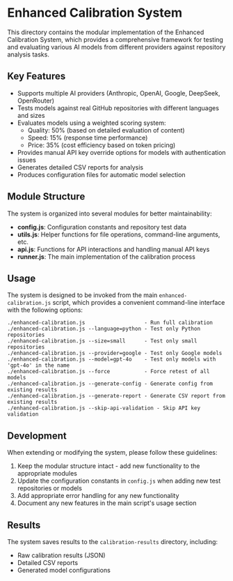 # Enhanced Calibration System

This directory contains the modular implementation of the Enhanced Calibration System, which provides a comprehensive framework for testing and evaluating various AI models from different providers against repository analysis tasks.

## Key Features

- Supports multiple AI providers (Anthropic, OpenAI, Google, DeepSeek, OpenRouter)
- Tests models against real GitHub repositories with different languages and sizes
- Evaluates models using a weighted scoring system:
  - Quality: 50% (based on detailed evaluation of content)
  - Speed: 15% (response time performance)
  - Price: 35% (cost efficiency based on token pricing)
- Provides manual API key override options for models with authentication issues
- Generates detailed CSV reports for analysis
- Produces configuration files for automatic model selection

## Module Structure

The system is organized into several modules for better maintainability:

- **config.js**: Configuration constants and repository test data
- **utils.js**: Helper functions for file operations, command-line arguments, etc.
- **api.js**: Functions for API interactions and handling manual API keys
- **runner.js**: The main implementation of the calibration process

## Usage

The system is designed to be invoked from the main `enhanced-calibration.js` script, which provides a convenient command-line interface with the following options:

```
./enhanced-calibration.js                   - Run full calibration
./enhanced-calibration.js --language=python - Test only Python repositories
./enhanced-calibration.js --size=small      - Test only small repositories
./enhanced-calibration.js --provider=google - Test only Google models
./enhanced-calibration.js --model=gpt-4o    - Test only models with 'gpt-4o' in the name
./enhanced-calibration.js --force           - Force retest of all models
./enhanced-calibration.js --generate-config - Generate config from existing results
./enhanced-calibration.js --generate-report - Generate CSV report from existing results
./enhanced-calibration.js --skip-api-validation - Skip API key validation
```

## Development

When extending or modifying the system, please follow these guidelines:

1. Keep the modular structure intact - add new functionality to the appropriate modules
2. Update the configuration constants in `config.js` when adding new test repositories or models
3. Add appropriate error handling for any new functionality
4. Document any new features in the main script's usage section

## Results

The system saves results to the `calibration-results` directory, including:
- Raw calibration results (JSON)
- Detailed CSV reports
- Generated model configurations